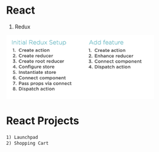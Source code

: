 # React

1) Redux
<img width="400" alt="redux" src="https://github.com/akshaychauhan-ac/react/blob/master/Screenshot%202020-10-03%20at%2011.29.03%20AM.png">

# React Projects

	1) Launchpad
	2) Shopping Cart